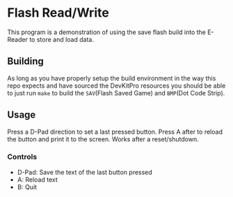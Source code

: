 # Flash Read/Write

This program is a demonstration of using the save flash build into the E-Reader to store and load data.

## Building
As long as you have properly setup the build environment in the way this repo expects and have sourced the DevKitPro resources you should be able to just run `make` to build the `SAV`(Flash Saved Game) and `BMP`(Dot Code Strip).

## Usage
Press a D-Pad direction to set a last pressed button. Press A after to reload the button and print it to the screen. Works after a reset/shutdown.

### Controls

- D-Pad: Save the text of the last button pressed
- A: Reload text
- B: Quit